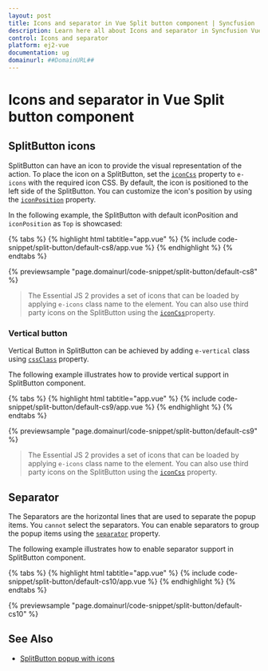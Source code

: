 ```yaml
---
layout: post
title: Icons and separator in Vue Split button component | Syncfusion
description: Learn here all about Icons and separator in Syncfusion Vue Split button component of Syncfusion Essential JS 2 and more.
control: Icons and separator 
platform: ej2-vue
documentation: ug
domainurl: ##DomainURL##
---
```


# Icons and separator in Vue Split button component

## SplitButton icons

SplitButton can have an icon to provide the visual representation of the action. To place the icon on a SplitButton, set the [`iconCss`](https://ej2.syncfusion.com/vue/documentation/api/split-button#iconcss) property to `e-icons` with the required icon CSS. By default, the icon is positioned to the left side of the SplitButton. You can customize the icon's position by using the [`iconPosition`](https://ej2.syncfusion.com/vue/documentation/api/split-button#iconposition) property.

In the following example, the SplitButton with default iconPosition and `iconPosition` as `Top` is showcased:

{% tabs %}
{% highlight html tabtitle="app.vue" %}
{% include code-snippet/split-button/default-cs8/app.vue %}
{% endhighlight %}
{% endtabs %}
        
{% previewsample "page.domainurl/code-snippet/split-button/default-cs8" %}

> The Essential JS 2 provides a set of icons that can be loaded by applying `e-icons` class name to the element. You can also use third party icons on the SplitButton using the [`iconCss`](https://ej2.syncfusion.com/vue/documentation/api/split-button#iconcss)property.

### Vertical button

Vertical Button in SplitButton can be achieved by adding `e-vertical` class using [`cssClass`](https://ej2.syncfusion.com/vue/documentation/api/split-button#cssclass) property.

The following example illustrates how to provide vertical support in SplitButton component.

{% tabs %}
{% highlight html tabtitle="app.vue" %}
{% include code-snippet/split-button/default-cs9/app.vue %}
{% endhighlight %}
{% endtabs %}
        
{% previewsample "page.domainurl/code-snippet/split-button/default-cs9" %}

> The Essential JS 2 provides a set of icons that can be loaded by applying `e-icons` class name to the element. You can also use third party icons on the SplitButton using the [`iconCss`](https://ej2.syncfusion.com/vue/documentation/api/split-button#iconcss) property.

## Separator

The Separators are the horizontal lines that are used to separate the popup items. You `cannot` select the separators. You can enable separators to group the popup items using the [`separator`](https://ej2.syncfusion.com/vue/documentation/api/split-button#iconposition) property.

The following example illustrates how to enable separator support in SplitButton component.

{% tabs %}
{% highlight html tabtitle="app.vue" %}
{% include code-snippet/split-button/default-cs10/app.vue %}
{% endhighlight %}
{% endtabs %}
        
{% previewsample "page.domainurl/code-snippet/split-button/default-cs10" %}

## See Also

* [SplitButton popup with icons](./popup-items#icons)
